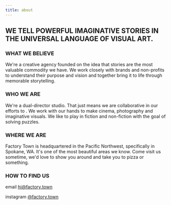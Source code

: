 ```yaml
---
title: about
---
```


## **WE TELL POWERFUL IMAGINATIVE STORIES IN THE UNIVERSAL LANGUAGE OF VISUAL ART.**

### WHAT WE BELIEVE

We're a creative agency founded on the idea that stories are the most valuable commodity we have. We work closely with brands and non-profits to understand their purpose and vision and together bring it to life through memorable storytelling.

### WHO WE ARE

We're a dual-director studio. That just means we are collaborative in our efforts to . We work with our hands to make cinema, photography and imaginative visuals. We like to play in fiction and non-fiction with the goal of solving puzzles.

### WHERE WE ARE

Factory Town is headquartered in the Pacific Northwest, specifically in Spokane, WA. It's one of the most beautiful areas we know. Come visit us sometime, we'd love to show you around and take you to pizza or something. 

### HOW TO FIND US

email  [hi@factory.town](mailto:'hi@factory.town')

instagram [@factory.town](http://instagram.com/factory.town)